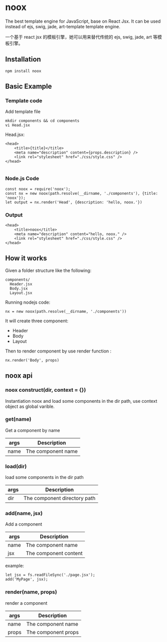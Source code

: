 # noox
The best template engine for JavaScript, base on React Jsx. It can be used instead of ejs, swig, jade, art-template template engine.

一个基于 react jsx 的模板引擎，她可以用来替代传统的 ejs, swig, jade, art 等模板引擎。

## Installation
```
npm install noox
```

## Basic Example

### Template code

Add template file
```
mkdir components && cd components
vi Head.jsx
```

Head.jsx:

```
<head>
	<title>{title}</title>
	<meta name="description" content={props.description} />
	<link rel="stylesheet" href="./css/style.css" />
</head>


```

### Node.js Code
```
const noox = require('noox');
const nx = new noox(path.resolve(__dirname, './components'), {title: 'noox'});
let output = nx.render('Head', {description: 'hello, noox.'})
```
### Output
```
<head>
	<title>noox</title>
	<meta name="description" content="hello, noox." />
	<link rel="stylesheet" href="./css/style.css" />
</head>
```

## How it works
Given a folder structure like the following:
```
components/
  Header.jsx
  Body.jsx
  Layout.jsx
```

Running nodejs code: 
```
nx = new noox(path.resolve(__dirname, './components'))
```

It will create three component:

* Header
* Body
* Layout

Then to render component by  use render function :

```
nx.render('Body', props)
```

## noox api 

### noox construct(dir, context = {})
Instantiation noox and load some components in the dir path, use context object as global varible.

### get(name)

Get a component by name

| args | Description |
| ---- | ----------- |
| name | The component name | 

### load(dir)

load some components in the dir path

| args | Description |
| ---- | ----------- |
| dir | The component directory path | 

### add(name, jsx)

Add a component 

| args | Description
| ---- | ----------- |
| name | The component name |
| jsx | The component content |

example: 

```
let jsx = fs.readFileSync('./page.jsx');
add('MyPage', jsx);

```

### render(name, props)

render a component 

| args | Description |
| ---- | ----------- |
| name | The component name |
| props | The component props |
